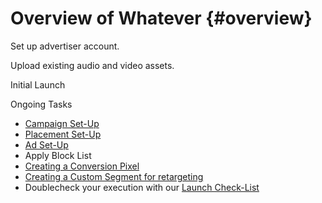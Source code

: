 # Overview of Whatever {#overview}

Set up advertiser account.

Upload existing audio and video assets.

Initial Launch

Ongoing Tasks

* [Campaign Set-Up](execution/campaign-setup.md)
* [Placement Set-Up](execution/placement-setup.md)
* [Ad Set-Up](execution/ad-unit-setup.md)
* Apply Block List
* [Creating a Conversion Pixel](execution/placement-setup/conversions/conversion-pixel-setup.md)
* [Creating a Custom Segment for retargeting](planning/targeting/retargeting/retargeting-pixel-setup.md)
* Doublecheck your execution with our [Launch Check-List](execution/launch-checklist.md)
